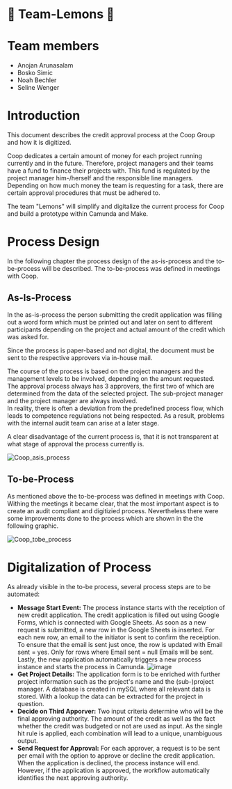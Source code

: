 # :lemon: Team-Lemons :lemon:

# Team members <br />
* Anojan Arunasalam<br />
* Bosko Simic<br />
* Noah Bechler<br />
* Seline Wenger<br />

# Introduction <br />
This document describes the credit approval process at the Coop Group and how it is digitized.<br />

Coop dedicates a certain amount of money for each project running currently and in the future. Therefore, project managers and their teams have a fund to finance their projects with. This fund is regulated by the project manager him-/herself and the responsible line managers. Depending on how much money the team is requesting for a task, there are certain approval procedures that must be adhered to.<br />

The team "Lemons" will simplify and digitalize the current process for Coop and build a prototype within Camunda and Make.<br />

# Process Design <br />
In the following chapter the process design of the as-is-process and the to-be-process will be described. The to-be-process was defined in meetings with Coop. <br />

## As-Is-Process <br />
In the as-is-process the person submitting the credit application was filling out a word form which must be printed out and later on sent to different participants depending on the project and actual amount of the credit which was asked for. <br />

Since the process is paper-based and not digital, the document must be sent to the respective approvers via in-house mail.<br />

The course of the process is based on the project managers and the management levels to be involved, depending on the amount requested. The approval process always has 3 approvers, the first two of which are determined from the data of the selected project. The sub-project manager and the project manager are always involved.<br />
In reality, there is often a deviation from the predefined process flow, which leads to competence regulations not being respected. As a result, problems with the internal audit team can arise at a later stage. <br />

A clear disadvantage of the current process is, that it is not transparent at what stage of approval the process currently is. <br />

![Coop_asis_process](https://user-images.githubusercontent.com/130597830/235457039-e1572102-e334-4030-a572-38056f6bb0f2.png)

## To-be-Process <br />
As mentioned above the to-be-process was defined in meetings with Coop. Withing the meetings it became clear, that the most important aspect is to create an audit compliant and digitizied process. Nevertheless there were some improvements done to the process which are shown in the the following graphic. <br />

![Coop_tobe_process ](https://user-images.githubusercontent.com/130597830/235456996-e2d0b927-c4c4-473d-840d-d61c095a6518.png)

# Digitalization of Process <br />
As already visible in the to-be process, several process steps are to be automated: 
* **Message Start Event:** The process instance starts with the receiption of new credit application. The credit application is filled out using Google Forms, which is connected with Google Sheets. As soon as a new request is submitted, a new row in the Google Sheets is inserted. For each new row, an email to the initiator is sent to confirm the receiption. To ensure that the email is sent just once, the row is updated with Email sent = yes. Only for rows where Email sent = null Emails will be sent. Lastly, the new application automatically triggers a new process instance and starts the process in Camunda.
![image](https://user-images.githubusercontent.com/127504259/235854898-c886ee63-9be6-464d-a459-12ba72591bc6.png)
* **Get Project Details:** The application form is to be enriched with further project information such as the project's name and the (sub-)project manager. A database is created in mySQL where all relevant data is stored. With a lookup the data can be extracted for the project in question. 
* **Decide on Third Apporver:** Two input criteria determine who will be the final approving authority. The amount of the credit as well as the fact whether the credit was budgeted or not are used as input. As the single hit rule is applied, each combination will lead to a unique, unambiguous output. 
* **Send Request for Approval:** For each approver, a request is to be sent per email with the option to approve or decline the credit application. When the application is declined, the process instance will end. However, if the application is approved, the workflow automatically identifies the next approving authority. 
